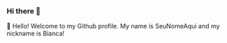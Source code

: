 ### Hi there 👋

 👋 Hello! Welcome to my Github profile.
 My name is SeuNomeAqui and my nickname is Bianca!
